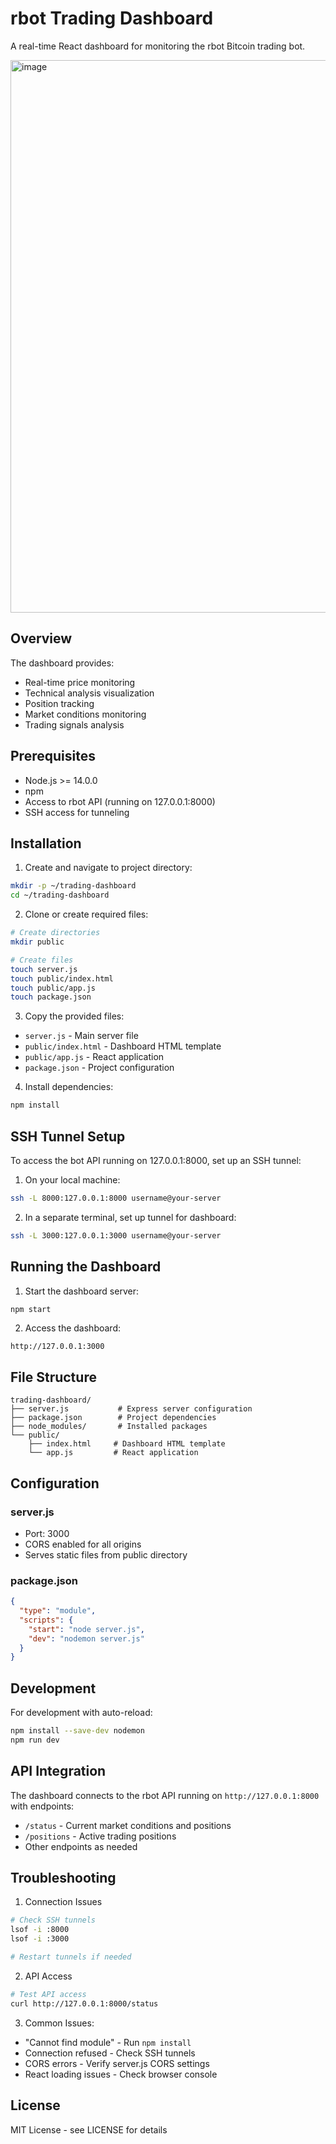 # rbot Trading Dashboard

A real-time React dashboard for monitoring the rbot Bitcoin trading bot.

<img width="884" alt="image" src="https://github.com/user-attachments/assets/3ae94358-11d4-4c84-a157-0d3d16c75e45" />

## Overview

The dashboard provides:
- Real-time price monitoring
- Technical analysis visualization
- Position tracking
- Market conditions monitoring
- Trading signals analysis

## Prerequisites

- Node.js >= 14.0.0
- npm
- Access to rbot API (running on 127.0.0.1:8000)
- SSH access for tunneling

## Installation

1. Create and navigate to project directory:
```bash
mkdir -p ~/trading-dashboard
cd ~/trading-dashboard
```

2. Clone or create required files:
```bash
# Create directories
mkdir public

# Create files
touch server.js
touch public/index.html
touch public/app.js
touch package.json
```

3. Copy the provided files:
- `server.js` - Main server file
- `public/index.html` - Dashboard HTML template
- `public/app.js` - React application
- `package.json` - Project configuration

4. Install dependencies:
```bash
npm install
```

## SSH Tunnel Setup

To access the bot API running on 127.0.0.1:8000, set up an SSH tunnel:

1. On your local machine:
```bash
ssh -L 8000:127.0.0.1:8000 username@your-server
```

2. In a separate terminal, set up tunnel for dashboard:
```bash
ssh -L 3000:127.0.0.1:3000 username@your-server
```

## Running the Dashboard

1. Start the dashboard server:
```bash
npm start
```

2. Access the dashboard:
```
http://127.0.0.1:3000
```

## File Structure
```
trading-dashboard/
├── server.js           # Express server configuration
├── package.json        # Project dependencies
├── node_modules/       # Installed packages
└── public/            
    ├── index.html     # Dashboard HTML template
    └── app.js         # React application
```

## Configuration

### server.js
- Port: 3000
- CORS enabled for all origins
- Serves static files from public directory

### package.json
```json
{
  "type": "module",
  "scripts": {
    "start": "node server.js",
    "dev": "nodemon server.js"
  }
}
```

## Development

For development with auto-reload:
```bash
npm install --save-dev nodemon
npm run dev
```

## API Integration

The dashboard connects to the rbot API running on `http://127.0.0.1:8000` with endpoints:
- `/status` - Current market conditions and positions
- `/positions` - Active trading positions
- Other endpoints as needed

## Troubleshooting

1. Connection Issues
```bash
# Check SSH tunnels
lsof -i :8000
lsof -i :3000

# Restart tunnels if needed
```

2. API Access
```bash
# Test API access
curl http://127.0.0.1:8000/status
```

3. Common Issues:
- "Cannot find module" - Run `npm install`
- Connection refused - Check SSH tunnels
- CORS errors - Verify server.js CORS settings
- React loading issues - Check browser console

## License

MIT License - see LICENSE for details
